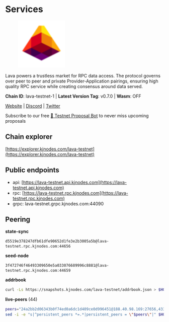# Services

<figure><img src="https://raw.githubusercontent.com/kj89/cosmos-images/main/logos/lava.png" width="150" alt=""><figcaption></figcaption></figure>

Lava powers a trustless market for RPC data access. The protocol  governs over peer to peer and private Provider-Application pairings,  ensuring high quality RPC service while creating consensus around data served.

**Chain ID**: lava-testnet-1 | **Latest Version Tag**: v0.7.0 | **Wasm**: OFF

[Website](https://lavanet.xyz) | [Discord](https://discord.com/invite/Tbk5NxTCdA) | [Twitter](https://twitter.com/lavanetxyz)



Subscribe to our free [🤖 Testnet Proposal Bot](https://t.me/kjnodes_testnet_proposal_bot) to never miss upcoming proposals


## Chain explorer
[https://explorer.kjnodes.com/lava-testnet](https://explorer.kjnodes.com/lava-testnet)

## Public endpoints

* api: [https://lava-testnet.api.kjnodes.com](https://lava-testnet.api.kjnodes.com)
* rpc: [https://lava-testnet.rpc.kjnodes.com](https://lava-testnet.rpc.kjnodes.com)
* grpc: lava-testnet.grpc.kjnodes.com:44090

## Peering

**state-sync**

```text
d5519e378247dfb61dfe90652d1fe3e2b3005a5b@lava-testnet.rpc.kjnodes.com:44656
```

**seed-node**

```text
3f472746f46493309650e5a033076689996c8881@lava-testnet.rpc.kjnodes.com:44659
```

**addrbook**
```bash
curl -Ls https://snapshots.kjnodes.com/lava-testnet/addrbook.json > $HOME/.lava/config/addrbook.json
```

**live-peers** (44)
```bash
peers="24a2bb2d06343b0f74ed0a6dc1d409ce0d996451@188.40.98.169:27656,433be6210ad6350bebebad68ec50d3e0d90cb305@217.13.223.167:60856,d5519e378247dfb61dfe90652d1fe3e2b3005a5b@65.109.68.190:44656,4c86262ed00a1d42c6654967589ca57143f950d4@68.183.82.151:26656,799077b3a3b52094ab3ca19b6a7ecab89c50cb61@185.144.99.97:26657,5c2a752c9b1952dbed075c56c600c3a79b58c395@185.16.39.172:27066,14ae45e7f2ff7491cfa686a8fcac7cc095bc38ff@213.239.217.52:39656,9d5802ec3e10fbac150850ffdfa50f324e804b95@95.214.55.62:35656,f9af0186eec9a88a5a657deb9a7deff34c05d99f@86.111.48.156:26656,5a469a75fb05eddf2d79fb17063cc59e84d0821a@207.180.236.115:34656,3a445bfdbe2d0c8ee82461633aa3af31bc2b4dc0@3.252.219.158:26656,34271a6f82d755777a3db02be39e575bf4ebd415@65.109.30.197:28656,e593c7a9ca61f5616119d6beb5bd8ef5dd28d62d@34.246.190.1:26656,e77870b8732c952f40813e4e622cc2f108fd0223@154.53.55.153:26656,f30d07170a092f82702e3c12334fa9fd828b71c6@168.119.124.130:47656,550d7467d6a442da11d9772b804252a8dfdca27e@91.107.243.149:26656,cb722cc36541920d3907cd67743db5444f53e80b@95.70.184.178:24656,d38ba32cc262b23c49748428880315485e48963d@65.108.126.35:25656,15480dd0fcccdf317d11993ff4c5d0098bc48a47@78.46.106.75:11656,9057ee9d3d9b3c42c184dc89a7b2a07026b81a45@31.220.76.131:26656,b7274e1274815e898fd52e4724c934820571fb5e@142.132.191.94:16656,64df498c92b9ccaf78012229d399aa34a014f087@65.109.122.105:56659,67dae0d05a857065afd0286d134cbed1c8e9de40@38.242.231.22:29656,d796c20b5bdb8f1633c2a13afbf12314a77b668c@91.107.148.113:26656,ed295c3ece2ded17ea4007a680154db83abeca13@95.217.114.220:13656,a7944b8f0953e703d301670a9aa5312f3edf8cf4@65.109.106.91:24656,bb8c8cea499a1fa7e97922b5a9882c2360c6575a@176.103.222.21:26656,8cc0e66889c214d721e3fb34083da4c1edafa8ed@65.109.225.86:36656,0314d53cc790860fb51f36ac656a19789800ce5c@176.103.222.20:26656,0eb2dba8e99f29941edaf58974f469635479562f@154.12.245.39:28656,4bb3bb98ca32b5a0f82d445e60065601bb93a38c@86.111.48.163:26656,8a20f8f798c5073f0867812e691f54b5cd0dd65d@109.123.242.188:26656,5ab0449599aabcf90f664003c2ef1510ecd33b1b@65.21.203.204:11656,0561fed6e88f2167979e379436529861527d859d@65.109.92.148:61256,57d64cbf5a16820aa9a0582335705f37dde4c18b@190.15.217.229:26656,0adbe1e790b58d19cc53a9839059a95d7d5d7aba@65.109.70.23:19956,eb7832932626c1c636d16e0beb49e0e4498fbd5e@65.108.231.124:20656,4fc42fdf634ef542094c7a44f22e031acea61162@91.77.165.172:27656,31550f0ec97d7148b2dae0de2a02240f88d1cfcf@85.114.134.219:12656,db959c7c05b9d5b5441b4964ab40dd679e7e6627@95.216.29.100:26656,8b774eabd1b4fbffdf9d14fba3d4a1690c69d0ad@65.109.24.227:30656,c13b120d588c86008dc4ea5e3633b93c01831124@80.79.5.171:31656,6b7bfa6f0297b231f40a9284d45282af93320315@65.109.116.50:28656,bc2e99e6004bb0b87c72ca10f20cd1617edf70fe@141.94.73.93:56656"
sed -i -e "s|^persistent_peers *=.*|persistent_peers = \"$peers\"|" $HOME/.lava/config/config.toml
```
